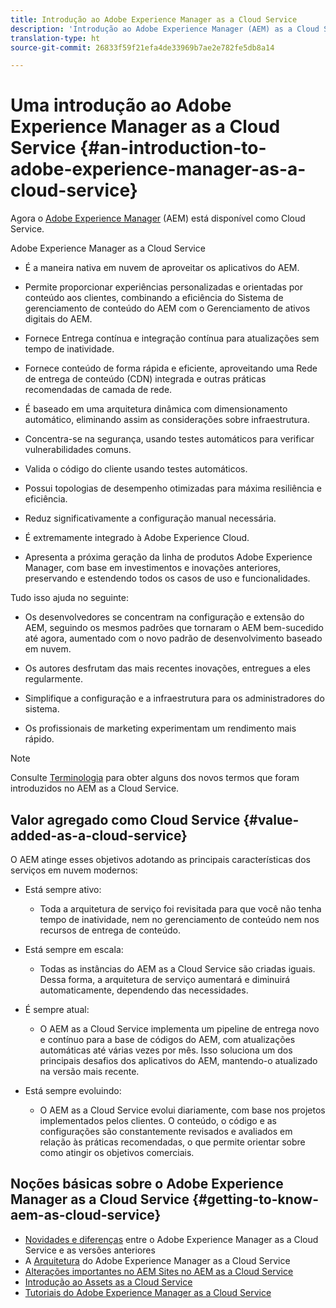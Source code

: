 ```yaml
---
title: Introdução ao Adobe Experience Manager as a Cloud Service
description: 'Introdução ao Adobe Experience Manager (AEM) as a Cloud Service. '
translation-type: ht
source-git-commit: 26833f59f21efa4de33969b7ae2e782fe5db8a14

---
```



# Uma introdução ao Adobe Experience Manager as a Cloud Service {#an-introduction-to-adobe-experience-manager-as-a-cloud-service}

Agora o [Adobe Experience Manager](https://www.adobe.com/br/marketing/experience-manager.html) (AEM) está disponível como Cloud Service.

Adobe Experience Manager as a Cloud Service

* É a maneira nativa em nuvem de aproveitar os aplicativos do AEM.

* Permite proporcionar experiências personalizadas e orientadas por conteúdo aos clientes, combinando a eficiência do Sistema de gerenciamento de conteúdo do AEM com o Gerenciamento de ativos digitais do AEM.

* Fornece Entrega contínua e integração contínua para atualizações sem tempo de inatividade.

* Fornece conteúdo de forma rápida e eficiente, aproveitando uma Rede de entrega de conteúdo (CDN) integrada e outras práticas recomendadas de camada de rede.

* É baseado em uma arquitetura dinâmica com dimensionamento automático, eliminando assim as considerações sobre infraestrutura.

* Concentra-se na segurança, usando testes automáticos para verificar vulnerabilidades comuns.

* Valida o código do cliente usando testes automáticos.

* Possui topologias de desempenho otimizadas para máxima resiliência e eficiência.

* Reduz significativamente a configuração manual necessária.

* É extremamente integrado à Adobe Experience Cloud.

* Apresenta a próxima geração da linha de produtos Adobe Experience Manager, com base em investimentos e inovações anteriores, preservando e estendendo todos os casos de uso e funcionalidades.

Tudo isso ajuda no seguinte:

* Os desenvolvedores se concentram na configuração e extensão do AEM, seguindo os mesmos padrões que tornaram o AEM bem-sucedido até agora, aumentado com o novo padrão de desenvolvimento baseado em nuvem.

* Os autores desfrutam das mais recentes inovações, entregues a eles regularmente.

* Simplifique a configuração e a infraestrutura para os administradores do sistema.

* Os profissionais de marketing experimentam um rendimento mais rápido.

>[!NOTE]
>
>Consulte [Terminologia](terminology.md) para obter alguns dos novos termos que foram introduzidos no AEM as a Cloud Service.

## Valor agregado como Cloud Service {#value-added-as-a-cloud-service}

O AEM atinge esses objetivos adotando as principais características dos serviços em nuvem modernos:

* Está sempre ativo:

   * Toda a arquitetura de serviço foi revisitada para que você não tenha tempo de inatividade, nem no gerenciamento de conteúdo nem nos recursos de entrega de conteúdo.

* Está sempre em escala:

   * Todas as instâncias do AEM as a Cloud Service são criadas iguais. Dessa forma, a arquitetura de serviço aumentará e diminuirá automaticamente, dependendo das necessidades.

* É sempre atual:

   * O AEM as a Cloud Service implementa um pipeline de entrega novo e contínuo para a base de códigos do AEM, com atualizações automáticas até várias vezes por mês. Isso soluciona um dos principais desafios dos aplicativos do AEM, mantendo-o atualizado na versão mais recente.

* Está sempre evoluindo:

   * O AEM as a Cloud Service evolui diariamente, com base nos projetos implementados pelos clientes. O conteúdo, o código e as configurações são constantemente revisados e avaliados em relação às práticas recomendadas, o que permite orientar sobre como atingir os objetivos comerciais.

## Noções básicas sobre o Adobe Experience Manager as a Cloud Service {#getting-to-know-aem-as-cloud-service}

* [Novidades e diferenças](/help/overview/what-is-new-and-different.md) entre o Adobe Experience Manager as a Cloud Service e as versões anteriores
* A [Arquitetura](/help/core-concepts/architecture.md) do Adobe Experience Manager as a Cloud Service
* [Alterações importantes no AEM Sites no AEM as a Cloud Service](/help/sites-cloud/sites-cloud-changes.md)
* [Introdução ao Assets as a Cloud Service](/help/assets/overview.md)
* [Tutoriais do Adobe Experience Manager as a Cloud Service](Https://docs.adobe.com/content/help/en/experience-manager-learn/cloud-service/overview.html)